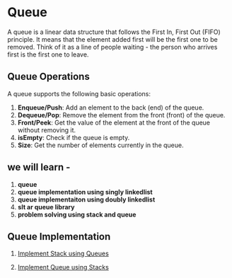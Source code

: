 # Queue

A queue is a linear data structure that follows the First In, First Out (FIFO) principle. It means that the element added first will be the first one to be removed. Think of it as a line of people waiting - the person who arrives first is the first one to leave.

## Queue Operations

A queue supports the following basic operations:

1. **Enqueue/Push**: Add an element to the back (end) of the queue.
2. **Dequeue/Pop**: Remove the element from the front (front) of the queue.
3. **Front/Peek**: Get the value of the element at the front of the queue without removing it.
4. **isEmpty**: Check if the queue is empty.
5. **Size**: Get the number of elements currently in the queue.

## we will learn -


1. **queue**
2. **queue implementation using singly linkedlist**
3. **queue implementaiton using doubly linkedlist**
4. **slt ar queue library**
5. **problem solving using stack and queue**


## Queue Implementation

1. [Implement Stack using Queues](https://leetcode.com/problems/implement-stack-using-queues/)

1. [Implement Queue using Stacks](https://leetcode.com/problems/implement-queue-using-stacks/ )

